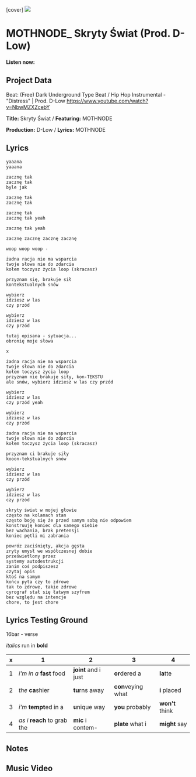 [cover] ![](57175019_319474918741616_8502199518755923887_n.jpg)

# MOTHNODE_ Skryty Świat (Prod. D-Low)

**Listen now:** 

## Project Data

Beat: (Free) Dark Underground Type Beat / Hip Hop Instrumental - "Distress" | Prod. D-Low
https://www.youtube.com/watch?v=NbwMZXZcebY

**Title:** Skryty Świat / **Featuring:** MOTHNODE

**Production:** D-Low / **Lyrics:** MOTHNODE

## Lyrics

```
yaaana
yaaana

zacznę tak
zacznę tak
byle jak

zacznę tak
zacznę tak

zacznę tak
zacznę tak yeah

zacznę tak yeah

zacznę zacznę zacznę zacznę 

woop woop woop -

żadna racja nie ma wsparcia
twoje słowa nie do zdarcia
kołem toczysz życia loop (skracasz)

przyznam się, brakuje sił
kontekstualnych snów

wybierz
idziesz w las 
czy przód

wybierz
idziesz w las 
czy przód

tutaj opisana - sytuacja...
obronię moje słowa

x

żadna racja nie ma wsparcia
twoje słowa nie do zdarcia
kołem toczysz życia loop
przyznam nie brakuje siły, kon-TEKSTU
ale snów, wybierz idziesz w las czy przód

wybierz
idziesz w las 
czy przód yeah

wybierz
idziesz w las 
czy przód

żadna racja nie ma wsparcia
twoje słowa nie do zdarcia
kołem toczysz życia loop (skracasz)

przyznam ci brakuje siły
kooon-tekstualnych snów

wybierz
idziesz w las 
czy przód

wybierz
idziesz w las 
czy przód

skryty świat w mojej głowie
często na kolanach stan
często boję się że przed samym sobą nie odpowiem
konstruuję koniec dla samego siebie
bez wachania, brak pretensji
koniec pętli mi zabrania

powróz zaciśnięty, akcja gęsta
zryty umysł we współczesnej dobie
prześwietlony przez
systemy autodestrukcji 
zanim coś podpiszesz
czytaj opis
ktoś na samym 
końcu pyta czy to zdrowe
tak to zdrowe, takie zdrowe
cyrograf stał się łatwym szyfrem
bez względu na intencje
chore, to jest chore

```

## Lyrics Testing Ground

16bar - verse

*italics* run in
**bold**

| x | 1 | 2 | 3 | 4 |
|---|---|---|---|---|
| 1 | *i'm in a* **fast** food | **joint** and i just  | **or**dered a  | **la**tte  |
| 2 | *the* **ca**shier | **tu**rns away  |  **con**veying what |  **i** placed |
| 3 | *i'm* **tempt**ed in a | **u**nique way  |  **you** probably |  **won't** think |
| 4 | *as i* **reach** to grab the |  **mic** i contem-  | **plate** what i | **might** say |

## Notes

## Music Video
